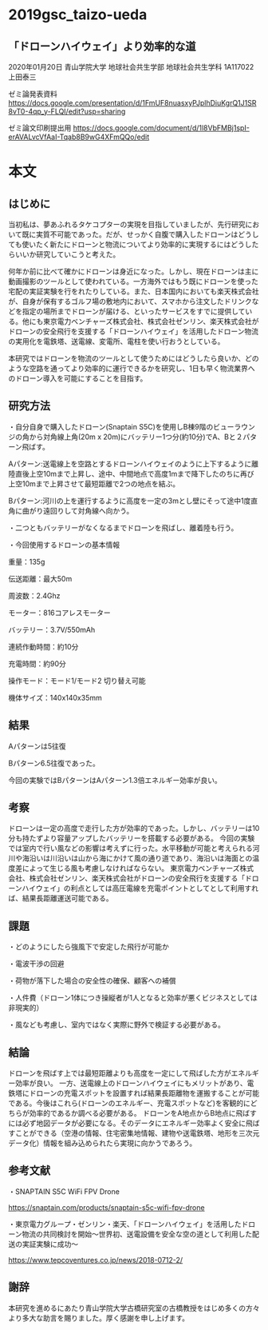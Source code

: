 # 2019gsc_taizo-ueda

## 「ドローンハイウェイ」より効率的な道
2020年01月20日
青山学院大学 地球社会共生学部 地球社会共生学科
1A117022上田泰三

ゼミ論発表資料
https://docs.google.com/presentation/d/1FmUF8nuasxyPJplhDiuKgrQ1J1SR8vT0-4qp_y-FLQI/edit?usp=sharing

ゼミ論文印刷提出用
https://docs.google.com/document/d/1l8VbFMBj1spI-erAVALvcVfAaI-Tqab8B9wG4XFmQQo/edit

# 本文

## はじめに
当初私は、夢あふれるタケコプターの実現を目指していましたが、先行研究において既に実質不可能であった。だが、せっかく自腹で購入したドローンはどうしても使いたく新たにドローンと物流についてより効率的に実現するにはどうしたらいいか研究していこうと考えた。

何年か前に比べて確かにドローンは身近になった。しかし、現在ドローンは主に動画撮影のツールとして使われている。一方海外ではもう既にドローンを使った宅配の実証実験を行をれたりしている。また、日本国内においても楽天株式会社が、自身が保有するゴルフ場の敷地内において、スマホから注文したドリンクなどを指定の場所までドローンが届ける、といったサービスをすでに提供している。他にも東京電力ベンチャーズ株式会社、株式会社ゼンリン、楽天株式会社がドローンの安全飛行を支援する「ドローンハイウェイ」を活用したドローン物流の実用化を電鉄塔、送電線、変電所、電柱を使い行おうとしている。

本研究ではドローンを物流のツールとして使うためにはどうしたら良いか、どのような空路を通ってより効率的に運行できるかを研究し、1日も早く物流業界へのドローン導入を可能にすることを目指す。

## 研究方法
・自分自身で購入したドローン(Snaptain S5C)を使用しB棟9階のビューラウンジの角から対角線上角(20m x 20m)にバッテリー1つ分(約10分)でA、Bと２パターン飛ばす。

Aパターン:送電線上を空路とするドローンハイウェイのように上下するように離陸直後上空10mまで上昇し、途中、中間地点で高度1mまで降下したのちに再び上空10mまで上昇させて最短距離で2つの地点を結ぶ。

Bパターン:河川の上を運行するように高度を一定の3mとし壁にそって途中1度直角に曲がり遠回りして対角線へ向かう。

・二つともバッテリーがなくなるまでドローンを飛ばし、離着陸も行う。

・今回使用するドローンの基本情報

重量：135g

伝送距離：最大50m

周波数：2.4Ghz

モーター：816コアレスモーター

バッテリー：3.7V/550mAh

連続作動時間：約10分

充電時間：約90分

操作モード：モード1/モード2 切り替え可能

機体サイズ：140x140x35mm

## 結果
Aパターンは5往復

Bパターン6.5往復であった。

今回の実験ではBパターンはAパターン1.3倍エネルギー効率が良い。

## 考察
ドローンは一定の高度で走行した方が効率的であった。しかし、バッテリーは10分も持たずより容量アップしたバッテリーを搭載する必要がある。
今回の実験では室内で行い風などの影響は考えずに行った。水平移動が可能と考えられる河川や海沿いは川沿いは山から海にかけて風の通り道であり、海沿いは海面との温度差によって生じる風も考慮しなければならない。
東京電力ベンチャーズ株式会社、株式会社ゼンリン、楽天株式会社がドローンの安全飛行を支援する「ドローンハイウェイ」の利点としては高圧電線を充電ポイントとしてとして利用すれば、結果長距離運送可能である。

## 課題
・どのようにしたら強風下で安定した飛行が可能か

・電波干渉の回避

・荷物が落下した場合の安全性の確保、顧客への補償

・人件費（ドローン1体につき操縦者が1人となると効率が悪くビジネスとしては非現実的）

・風なども考慮し、室内ではなく実際に野外で検証する必要がある。

## 結論
ドローンを飛ばす上では最短距離よりも高度を一定にして飛ばした方がエネルギー効率が良い。
一方、送電線上のドローンハイウェイにもメリットがあり、電鉄塔にドローンの充電スポットを設置すれば結果長距離物を運搬することが可能である。今後はこれら(ドローンのエネルギー、充電スポットなど)を客観的にどちらが効率的であるか調べる必要がある。
ドローンをA地点からB地点に飛ばすには必ず地図データが必要になる。そのデータにエネルギー効率よく安全に飛ばすことができる（空港の情報、住宅密集地情報、建物や送電鉄塔、地形を三次元データ化）情報を組み込められたら実現に向かうであろう。

## 参考文献
・SNAPTAIN S5C WiFi FPV Drone

https://snaptain.com/products/snaptain-s5c-wifi-fpv-drone

・東京電力グループ・ゼンリン・楽天、「ドローンハイウェイ」を活用したドローン物流の共同検討を開始～世界初、送電設備を安全な空の道として利用した配送の実証実験に成功～

https://www.tepcoventures.co.jp/news/2018-0712-2/
## 謝辞
本研究を進めるにあたり青山学院大学古橋研究室の古橋教授をはじめ多くの方々より多大な助言を賜りました。厚く感謝を申し上げます。
